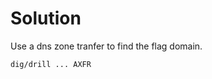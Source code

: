 # Solution
<!-- optionally include any relevant solution files in this folder -->
Use a dns zone tranfer to find the flag domain. 

```
dig/drill ... AXFR
```